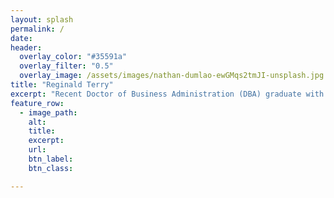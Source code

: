 ```yaml
---
layout: splash
permalink: /
date: 
header:
  overlay_color: "#35591a"
  overlay_filter: "0.5"
  overlay_image: /assets/images/nathan-dumlao-ewGMqs2tmJI-unsplash.jpg
title: "Reginald Terry"
excerpt: "Recent Doctor of Business Administration (DBA) graduate with 21+ years of professional experience in hospitality and management shifting careers to become a Marketing/Sales Manager or a similar position."
feature_row:
  - image_path: 
    alt: 
    title: 
    excerpt: 
    url: 
    btn_label: 
    btn_class: 

---
```

